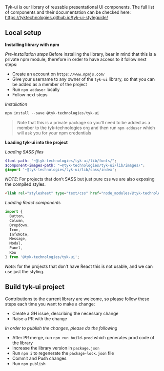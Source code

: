 Tyk-ui is our library of reusable presentational UI components. The full list of components and their documentation can be checked here:
https://tyktechnologies.github.io/tyk-ui-styleguide/

## Local setup

**Installing library with npm**

*Pre-installation steps*
Before installing the library, bear in mind that this is a private npm module, therefore in order to have access to it follow next steps:

  - Create an account on `https://www.npmjs.com/`
  - Give your username to any owner of the `tyk-ui` library, so that you can be added as a member of the project
  - Run `npm adduser` locally
  - Follow next steps

*Installation*
```javascript
npm install --save @tyk-technologies/tyk-ui
```

>Note that this is a private package so you'll need to be added as a member to the tyk-technologies org and then run `npm adduser` which will ask you for your npm credentials

**Loading tyk-ui into the project**

*Loading SASS files*
```scss
$font-path: "~@tyk-technologies/tyk-ui/lib/fonts/";
$component-images-path: "~@tyk-technologies/tyk-ui/lib/images/";
@import '~@tyk-technologies/tyk-ui/lib/sass/index';
```
*NOTE*:
For projects that don't SASS but just pure css we are also exposing the compiled styles.
```html
<link rel="stylesheet" type="text/css" href="node_modules/@tyk-technologies/tyk-ui/tyk-ui.css">
```

*Loading React components*
```javascript
import {
  Button,
  Column,
  Dropdown,
  Icon,
  InfoNote,
  Message,
  Modal,
  Panel,
  Row
} from '@tyk-technologies/tyk-ui';
```

*Note*: for the projects that don't have React this is not usable, and we can use just the styling.

## Build tyk-ui project
Contributions to the current library are welcome, so please follow these steps each time you want to make a change:

  - Create a GH issue, describing the necessary change
  - Raise a PR with the change

  *In order to publish the changes, please do the following*
  - After PR merge, run `npm run build-prod` which generates prod code of the library
  - Increase the library version in `package.json`
  - Run `npm i` to regenerate the `package-lock.json` file
  - Commit and Push changes
  - Run `npm publish`
